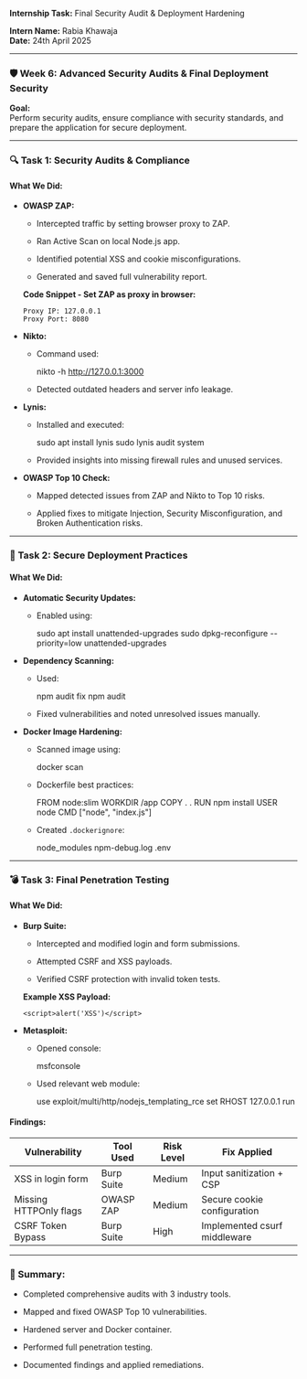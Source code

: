 **Internship Task:** Final Security Audit & Deployment Hardening

**Intern Name:** Rabia Khawaja  
**Date:** 24th April 2025

* * *

### 🛡️ Week 6: Advanced Security Audits & Final Deployment Security

**Goal:**  
Perform security audits, ensure compliance with security standards, and prepare the application for secure deployment.

* * *

### 🔍 Task 1: Security Audits & Compliance

#### What We Did:

*   **OWASP ZAP:**
    
    *   Intercepted traffic by setting browser proxy to ZAP.
        
    *   Ran Active Scan on local Node.js app.
        
    *   Identified potential XSS and cookie misconfigurations.
        
    *   Generated and saved full vulnerability report.
        
    
    **Code Snippet - Set ZAP as proxy in browser:**
    
        Proxy IP: 127.0.0.1
        Proxy Port: 8080
    
*   **Nikto:**
    
    *   Command used:
        
    
        nikto -h http://127.0.0.1:3000
    
    *   Detected outdated headers and server info leakage.
        
*   **Lynis:**
    
    *   Installed and executed:
        
    
        sudo apt install lynis
        sudo lynis audit system
    
    *   Provided insights into missing firewall rules and unused services.
        
*   **OWASP Top 10 Check:**
    
    *   Mapped detected issues from ZAP and Nikto to Top 10 risks.
        
    *   Applied fixes to mitigate Injection, Security Misconfiguration, and Broken Authentication risks.
        

* * *

### 🐳 Task 2: Secure Deployment Practices

#### What We Did:

*   **Automatic Security Updates:**
    
    *   Enabled using:
        
    
        sudo apt install unattended-upgrades
        sudo dpkg-reconfigure --priority=low unattended-upgrades
    
*   **Dependency Scanning:**
    
    *   Used:
        
    
        npm audit fix
        npm audit
    
    *   Fixed vulnerabilities and noted unresolved issues manually.
        
*   **Docker Image Hardening:**
    
    *   Scanned image using:
        
    
        docker scan <image-name>
    
    *   Dockerfile best practices:
        
    
        FROM node:slim
        WORKDIR /app
        COPY . .
        RUN npm install
        USER node
        CMD ["node", "index.js"]
    
    *   Created `.dockerignore`:
        
    
        node_modules
        npm-debug.log
        .env
    

* * *

### 💣 Task 3: Final Penetration Testing

#### What We Did:

*   **Burp Suite:**
    
    *   Intercepted and modified login and form submissions.
        
    *   Attempted CSRF and XSS payloads.
        
    *   Verified CSRF protection with invalid token tests.
        
    
    **Example XSS Payload:**
    
        <script>alert('XSS')</script>
    
*   **Metasploit:**
    
    *   Opened console:
        
    
        msfconsole
    
    *   Used relevant web module:
        
    
        use exploit/multi/http/nodejs_templating_rce
        set RHOST 127.0.0.1
        run
    

#### Findings:

| Vulnerability | Tool Used | Risk Level | Fix Applied |
| --- | --- | --- | --- |
| XSS in login form | Burp Suite | Medium | Input sanitization + CSP |
| Missing HTTPOnly flags | OWASP ZAP | Medium | Secure cookie configuration |
| CSRF Token Bypass | Burp Suite | High | Implemented csurf middleware |

* * *

### 📄 Summary:

*   Completed comprehensive audits with 3 industry tools.
    
*   Mapped and fixed OWASP Top 10 vulnerabilities.
    
*   Hardened server and Docker container.
    
*   Performed full penetration testing.
    
*   Documented findings and applied remediations.
    

